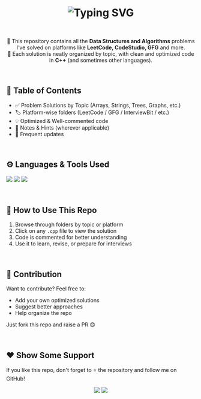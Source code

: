 <!-- ✨ Animated Header -->
<h1 align="center">
  <img src="https://readme-typing-svg.herokuapp.com?font=Fira+Code&weight=500&size=25&pause=1000&center=true&vCenter=true&width=800&lines=Welcome+to+my+DSA+Solutions+Repository!;Solving+problems+one+line+at+a+time+%F0%9F%92%BB" alt="Typing SVG" />
</h1>

<br/>

<!-- 📚 Description -->
<p align="center">
🚀 This repository contains all the <b>Data Structures and Algorithms</b> problems I’ve solved on platforms like <b>LeetCode, CodeStudio, GFG</b> and more.<br/>
🧠 Each solution is neatly organized by topic, with clean and optimized code in <b>C++</b> (and sometimes other languages).<br/>
</p>

<br/>

<!-- 📁 Table of Contents -->
## 📂 Table of Contents

- ✅ Problem Solutions by Topic (Arrays, Strings, Trees, Graphs, etc.)
- 🏷️ Platform-wise folders (LeetCode / GFG / InterviewBit / etc.)
- 💡 Optimized & Well-commented code
- 📝 Notes & Hints (wherever applicable)
- 📌 Frequent updates

<br/>

<!-- 🧰 Tech Stack -->
## ⚙️ Languages & Tools Used

<p align="left">
  <img src="https://img.shields.io/badge/C%2B%2B-00599C?style=for-the-badge&logo=c%2B%2B&logoColor=white"/>
  <img src="https://img.shields.io/badge/Visual%20Studio%20Code-007ACC?style=for-the-badge&logo=visual-studio-code&logoColor=white"/>
  <img src="https://img.shields.io/badge/GitHub-100000?style=for-the-badge&logo=github&logoColor=white"/>
</p>

<br/>


<!-- 🏁 How to Use -->
## 🚀 How to Use This Repo

1. Browse through folders by topic or platform
2. Click on any `.cpp` file to view the solution
3. Code is commented for better understanding
4. Use it to learn, revise, or prepare for interviews

<br/>

<!-- 🤝 Contribution -->
## 🤝 Contribution

Want to contribute? Feel free to:

- Add your own optimized solutions
- Suggest better approaches
- Help organize the repo

Just fork this repo and raise a PR 😊

<br/>

<!-- 🙌 Support -->
## ❤️ Show Some Support

If you like this repo, don't forget to ⭐ the repository and follow me on GitHub!

<p align="center">
  <img src="https://forthebadge.com/images/badges/uses-git.svg"/>
  <img src="https://forthebadge.com/images/badges/you-didnt-ask-for-this.svg"/>
</p>
